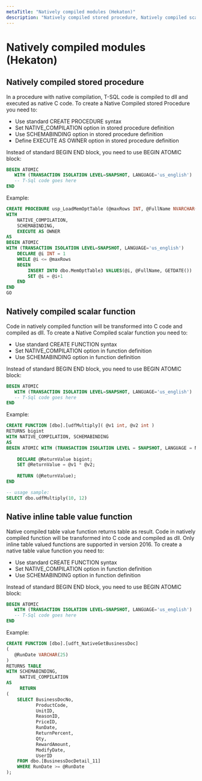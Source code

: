 ```yaml
---
metaTitle: "Natively compiled modules (Hekaton)"
description: "Natively compiled stored procedure, Natively compiled scalar function, Native inline table value function"
---
```


# Natively compiled modules (Hekaton)



## Natively compiled stored procedure


In a procedure with native compilation, T-SQL code is compiled to dll and executed as native C code. To create a Native Compiled stored Procedure you need to:

- Use standard CREATE PROCEDURE syntax
- Set NATIVE_COMPILATION option in stored procedure definition
- Use SCHEMABINDING option in stored procedure definition
- Define EXECUTE AS OWNER option in stored procedure definition

Instead of standard BEGIN END block, you need to use BEGIN ATOMIC block:

```sql
BEGIN ATOMIC
   WITH (TRANSACTION ISOLATION LEVEL=SNAPSHOT, LANGUAGE='us_english')
   -- T-Sql code goes here
END

```

Example:

```sql
CREATE PROCEDURE usp_LoadMemOptTable (@maxRows INT, @FullName NVARCHAR(200))
WITH
    NATIVE_COMPILATION, 
    SCHEMABINDING, 
    EXECUTE AS OWNER
AS
BEGIN ATOMIC
WITH (TRANSACTION ISOLATION LEVEL=SNAPSHOT, LANGUAGE='us_english')
    DECLARE @i INT = 1
    WHILE @i <= @maxRows
    BEGIN
        INSERT INTO dbo.MemOptTable3 VALUES(@i, @FullName, GETDATE())
        SET @i = @i+1
    END
END
GO

```



## Natively compiled scalar function


Code in natively compiled function will be transformed into C code and compiled as dll. To create a Native Compiled scalar function you need to:

- Use standard CREATE FUNCTION syntax
- Set NATIVE_COMPILATION option in function definition
- Use SCHEMABINDING option in function definition

Instead of standard BEGIN END block, you need to use BEGIN ATOMIC block:

```sql
BEGIN ATOMIC
   WITH (TRANSACTION ISOLATION LEVEL=SNAPSHOT, LANGUAGE='us_english')
   -- T-Sql code goes here
END

```

Example:

```sql
CREATE FUNCTION [dbo].[udfMultiply]( @v1 int, @v2 int )   
RETURNS bigint 
WITH NATIVE_COMPILATION, SCHEMABINDING  
AS   
BEGIN ATOMIC WITH (TRANSACTION ISOLATION LEVEL = SNAPSHOT, LANGUAGE = N'English')  
  
    DECLARE @ReturnValue bigint;  
    SET @ReturnValue = @v1 * @v2;         
  
    RETURN (@ReturnValue);    
END 

-- usage sample:
SELECT dbo.udfMultiply(10, 12)

```



## Native inline table value function


Native compiled table value function returns table as result. Code in natively compiled function will be transformed into C code and compiled as dll.  Only inline table valued functions are supported in version 2016. To create a native table value function you need to:

- Use standard CREATE FUNCTION syntax
- Set NATIVE_COMPILATION option in function definition
- Use SCHEMABINDING option in function definition

Instead of standard BEGIN END block, you need to use BEGIN ATOMIC block:

```sql
BEGIN ATOMIC
   WITH (TRANSACTION ISOLATION LEVEL=SNAPSHOT, LANGUAGE='us_english')
   -- T-Sql code goes here
END

```

Example:

```sql
CREATE FUNCTION [dbo].[udft_NativeGetBusinessDoc]
(
   @RunDate VARCHAR(25)
)
RETURNS TABLE
WITH SCHEMABINDING,
     NATIVE_COMPILATION
AS
     RETURN
(
    SELECT BusinessDocNo,
           ProductCode,
           UnitID,               
           ReasonID,
           PriceID,
           RunDate,
           ReturnPercent,
           Qty,
           RewardAmount,
           ModifyDate,
           UserID
    FROM dbo.[BusinessDocDetail_11]
    WHERE RunDate >= @RunDate
);

```

